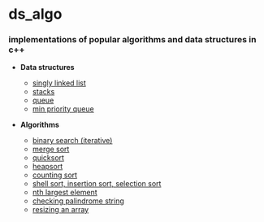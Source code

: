 # ds_algo
### implementations of popular algorithms and data structures in c++ 

* __Data structures__
  * [singly linked list](https://github.com/aniketmore311/ds_algo/blob/master/dataStructures/simpleSinglyLinkedList.cpp)
  * [stacks](https://github.com/aniketmore311/ds_algo/blob/master/dataStructures/stackswithList.cpp)
  * [queue](https://github.com/aniketmore311/ds_algo/blob/master/dataStructures/queuewithlist.cpp)
  * [min priority queue](https://github.com/aniketmore311/ds_algo/blob/master/dataStructures/priorityQueue.cpp)
  

* __Algorithms__
  * [binary search (iterative)](https://github.com/aniketmore311/ds_algo/blob/master/algorithms/binarySearch.cpp)
  * [merge sort](https://github.com/aniketmore311/ds_algo/blob/master/algorithms/recursiveMergeSort.cpp)
  * [quicksort](https://github.com/aniketmore311/ds_algo/blob/master/algorithms/quickSort.cpp)
  * [heapsort](https://github.com/aniketmore311/ds_algo/blob/master/algorithms/HeapSort.cpp)
  * [counting sort](https://github.com/aniketmore311/ds_algo/blob/master/algorithms/CountingSort.cpp)
  * [shell sort, insertion sort, selection sort](https://github.com/aniketmore311/ds_algo/blob/master/algorithms/elementrySorting.cpp)
  * [nth largest element](https://github.com/aniketmore311/ds_algo/blob/master/algorithms/nthLargestQuickSort.cpp)
  * [checking palindrome string](https://github.com/aniketmore311/ds_algo/blob/master/algorithms/stringPalindrome.cpp)
  * [resizing an array](https://github.com/aniketmore311/ds_algo/blob/master/dataStructures/resizeArray.cpp)

